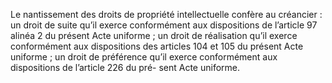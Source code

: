 Le nantissement des droits de propriété intellectuelle confère au créancier :
un droit de suite qu’il exerce conformément aux dispositions de l’article 97 alinéa 2 du
présent Acte uniforme ;
un droit de réalisation qu’il exerce conformément aux dispositions des
articles 104 et 105
du présent Acte uniforme ;
un droit de préférence qu’il exerce conformément aux dispositions de
l’article 226 du pré-
sent Acte uniforme.